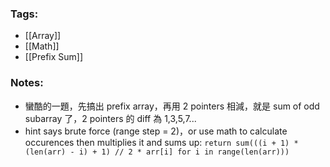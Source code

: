 ### Tags:
- [[Array]]
- [[Math]]
- [[Prefix Sum]]
### Notes:
- 蠻酷的一題，先搞出 prefix array，再用 2 pointers 相減，就是 sum of odd subarray 了，2 pointers 的 diff 為 1,3,5,7...
- hint says brute force (range step = 2)，or use math to calculate occurences then multiplies it and sums up: `return sum(((i + 1) * (len(arr) - i) + 1) // 2 * arr[i] for i in range(len(arr)))`

